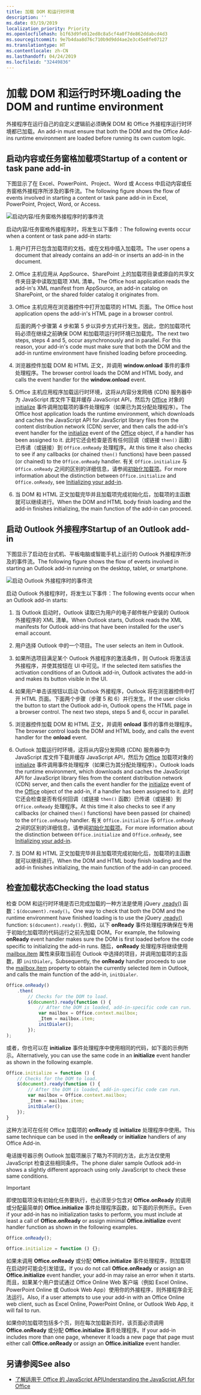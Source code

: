 ```yaml
---
title: 加载 DOM 和运行时环境
description: ''
ms.date: 03/19/2019
localization_priority: Priority
ms.openlocfilehash: b1f63d9fe012ed8c8a5cf4a0f7de862ddabcd4d3
ms.sourcegitcommit: 9e7b4daa8d76c710b9d9dd4ae2e3c45e8fe07127
ms.translationtype: HT
ms.contentlocale: zh-CN
ms.lasthandoff: 04/24/2019
ms.locfileid: "32449836"
---
```

# <a name="loading-the-dom-and-runtime-environment"></a><span data-ttu-id="2e920-102">加载 DOM 和运行时环境</span><span class="sxs-lookup"><span data-stu-id="2e920-102">Loading the DOM and runtime environment</span></span>

<span data-ttu-id="2e920-103">外接程序在运行自己的自定义逻辑前必须确保 DOM 和 Office 外接程序运行时环境都已加载。</span><span class="sxs-lookup"><span data-stu-id="2e920-103">An add-in must ensure that both the DOM and the Office Add-ins runtime environment are loaded before running its own custom logic.</span></span> 

## <a name="startup-of-a-content-or-task-pane-add-in"></a><span data-ttu-id="2e920-104">启动内容或任务窗格加载项</span><span class="sxs-lookup"><span data-stu-id="2e920-104">Startup of a content or task pane add-in</span></span>

<span data-ttu-id="2e920-105">下图显示了在 Excel、PowerPoint、Project、Word 或 Access 中启动内容或任务窗格外接程序所涉及的事件流。</span><span class="sxs-lookup"><span data-stu-id="2e920-105">The following figure shows the flow of events involved in starting a content or task pane add-in in Excel, PowerPoint, Project, Word, or Access.</span></span>

![启动内容/任务窗格外接程序时的事件流](../images/office15-app-sdk-loading-dom-agave-runtime.png)

<span data-ttu-id="2e920-107">启动内容/任务窗格外接程序时，将发生以下事件：</span><span class="sxs-lookup"><span data-stu-id="2e920-107">The following events occur when a content or task pane add-in starts:</span></span>

1. <span data-ttu-id="2e920-108">用户打开已包含加载项的文档，或在文档中插入加载项。</span><span class="sxs-lookup"><span data-stu-id="2e920-108">The user opens a document that already contains an add-in or inserts an add-in in the document.</span></span>

2. <span data-ttu-id="2e920-109">Office 主机应用从 AppSource、SharePoint 上的加载项目录或源自的共享文件夹目录中读取加载项 XML 清单。</span><span class="sxs-lookup"><span data-stu-id="2e920-109">The Office host application reads the add-in's XML manifest from AppSource, an add-in catalog on SharePoint, or the shared folder catalog it originates from.</span></span>

3. <span data-ttu-id="2e920-110">Office 主机应用在浏览器控件中打开加载项的 HTML 页面。</span><span class="sxs-lookup"><span data-stu-id="2e920-110">The Office host application opens the add-in's HTML page in a browser control.</span></span>

    <span data-ttu-id="2e920-p101">后面的两个步骤第 4 步和第 5 步以异步方式并行发生。因此，您的加载项代码必须在继续之前确保 DOM 和加载项运行时环境已加载完。</span><span class="sxs-lookup"><span data-stu-id="2e920-p101">The next two steps, steps 4 and 5, occur asynchronously and in parallel. For this reason, your add-in's code must make sure that both the DOM and the add-in runtime environment have finished loading before proceeding.</span></span>

4. <span data-ttu-id="2e920-113">浏览器控件加载 DOM 和 HTML 正文，并调用 **window.onload** 事件的事件处理程序。</span><span class="sxs-lookup"><span data-stu-id="2e920-113">The browser control loads the DOM and HTML body, and calls the event handler for the  **window.onload** event.</span></span>

5. <span data-ttu-id="2e920-114">Office 主机应用程序加载运行时环境，这将从内容分发网络 (CDN) 服务器中为 JavaScript 库文件下载并缓存 JavaScript API，然后为 [Office](/javascript/api/office) 对象的 [initialize](/javascript/api/office#office-initialize) 事件调用加载项的事件处理程序（如果已为其分配处理程序）。</span><span class="sxs-lookup"><span data-stu-id="2e920-114">The Office host application loads the runtime environment, which downloads and caches the JavaScript API for JavaScript library files from the content distribution network (CDN) server, and then calls the add-in's event handler for the [initialize](/javascript/api/office#office-initialize) event of the [Office](/javascript/api/office) object, if a handler has been assigned to it.</span></span> <span data-ttu-id="2e920-115">此时它还会检查是否有任何回调（或链接 `then()` 函数）已传递（或链接）到 `Office.onReady` 处理程序。</span><span class="sxs-lookup"><span data-stu-id="2e920-115">At this time it also checks to see if any callbacks (or chained `then()` functions) have been passed (or chained) to the `Office.onReady` handler.</span></span> <span data-ttu-id="2e920-116">有关 `Office.initialize` 与 `Office.onReady` 之间的区别的详细信息，请参阅[初始化加载项](/office/dev/add-ins/develop/understanding-the-javascript-api-for-office#initializing-your-add-in)。</span><span class="sxs-lookup"><span data-stu-id="2e920-116">For more information about the distinction between `Office.initialize` and `Office.onReady`, see [Initializing your add-in](/office/dev/add-ins/develop/understanding-the-javascript-api-for-office#initializing-your-add-in).</span></span>

6. <span data-ttu-id="2e920-117">当 DOM 和 HTML 正文加载完毕并且加载项完成初始化后，加载项的主函数就可以继续进行。</span><span class="sxs-lookup"><span data-stu-id="2e920-117">When the DOM and HTML body finish loading and the add-in finishes initializing, the main function of the add-in can proceed.</span></span>


## <a name="startup-of-an-outlook-add-in"></a><span data-ttu-id="2e920-118">启动 Outlook 外接程序</span><span class="sxs-lookup"><span data-stu-id="2e920-118">Startup of an Outlook add-in</span></span>

<span data-ttu-id="2e920-119">下图显示了启动在台式机、平板电脑或智能手机上运行的 Outlook 外接程序所涉及的事件流。</span><span class="sxs-lookup"><span data-stu-id="2e920-119">The following figure shows the flow of events involved in starting an Outlook add-in running on the desktop, tablet, or smartphone.</span></span>

![启动 Outlook 外接程序时的事件流](../images/outlook15-loading-dom-agave-runtime.png)

<span data-ttu-id="2e920-121">启动 Outlook 外接程序时，将发生以下事件：</span><span class="sxs-lookup"><span data-stu-id="2e920-121">The following events occur when an Outlook add-in starts:</span></span>

1. <span data-ttu-id="2e920-122">当 Outlook 启动时，Outlook 读取已为用户的电子邮件帐户安装的 Outlook 外接程序的 XML 清单。</span><span class="sxs-lookup"><span data-stu-id="2e920-122">When Outlook starts, Outlook reads the XML manifests for Outlook add-ins that have been installed for the user's email account.</span></span>

2. <span data-ttu-id="2e920-123">用户选择 Outlook 中的一个项目。</span><span class="sxs-lookup"><span data-stu-id="2e920-123">The user selects an item in Outlook.</span></span>

3. <span data-ttu-id="2e920-124">如果所选项目满足某个 Outlook 外接程序的激活条件，则 Outlook 将激活该外接程序，并使其按钮在 UI 中可见。</span><span class="sxs-lookup"><span data-stu-id="2e920-124">If the selected item satisfies the activation conditions of an Outlook add-in, Outlook activates the add-in and makes its button visible in the UI.</span></span>

4. <span data-ttu-id="2e920-p103">如果用户单击该按钮以启动 Outlook 外接程序，Outlook 将在浏览器控件中打开 HTML 页面。下面两个步骤（步骤 5 和 6）并行发生。</span><span class="sxs-lookup"><span data-stu-id="2e920-p103">If the user clicks the button to start the Outlook add-in, Outlook opens the HTML page in a browser control. The next two steps, steps 5 and 6, occur in parallel.</span></span>

5. <span data-ttu-id="2e920-127">浏览器控件加载 DOM 和 HTML 正文，并调用 **onload** 事件的事件处理程序。</span><span class="sxs-lookup"><span data-stu-id="2e920-127">The browser control loads the DOM and HTML body, and calls the event handler for the  **onload** event.</span></span>

6. <span data-ttu-id="2e920-128">Outlook 加载运行时环境，这将从内容分发网络 (CDN) 服务器中为 JavaScript 库文件下载并缓存 JavaScript API，然后为 [Office](/javascript/api/office) 加载项对象的 [initialize](/javascript/api/office#office-initialize) 事件调用事件处理程序（如果已为其分配处理程序）。</span><span class="sxs-lookup"><span data-stu-id="2e920-128">Outlook loads the runtime environment, which downloads and caches the JavaScript API for JavaScript library files from the content distribution network (CDN) server, and then calls the event handler for the [initialize](/javascript/api/office#office-initialize) event of the [Office](/javascript/api/office) object of the add-in, if a handler has been assigned to it.</span></span> <span data-ttu-id="2e920-129">此时它还会检查是否有任何回调（或链接 `then()` 函数）已传递（或链接）到 `Office.onReady` 处理程序。</span><span class="sxs-lookup"><span data-stu-id="2e920-129">At this time it also checks to see if any callbacks (or chained `then()` functions) have been passed (or chained) to the `Office.onReady` handler.</span></span> <span data-ttu-id="2e920-130">有关 `Office.initialize` 与 `Office.onReady` 之间的区别的详细信息，请参阅[初始化加载项](/office/dev/add-ins/develop/understanding-the-javascript-api-for-office#initializing-your-add-in)。</span><span class="sxs-lookup"><span data-stu-id="2e920-130">For more information about the distinction between `Office.initialize` and `Office.onReady`, see [Initializing your add-in](/office/dev/add-ins/develop/understanding-the-javascript-api-for-office#initializing-your-add-in).</span></span>

7. <span data-ttu-id="2e920-131">当 DOM 和 HTML 正文加载完毕并且加载项完成初始化后，加载项的主函数就可以继续进行。</span><span class="sxs-lookup"><span data-stu-id="2e920-131">When the DOM and HTML body finish loading and the add-in finishes initializing, the main function of the add-in can proceed.</span></span>


## <a name="checking-the-load-status"></a><span data-ttu-id="2e920-132">检查加载状态</span><span class="sxs-lookup"><span data-stu-id="2e920-132">Checking the load status</span></span>

<span data-ttu-id="2e920-133">检查 DOM 和运行时环境是否已完成加载的一种方法是使用 jQuery [.ready()](https://api.jquery.com/ready/) 函数：`$(document).ready()`。</span><span class="sxs-lookup"><span data-stu-id="2e920-133">One way to check that both the DOM and the runtime environment have finished loading is to use the jQuery [.ready()](https://api.jquery.com/ready/) function: `$(document).ready()`.</span></span> <span data-ttu-id="2e920-134">例如，以下 **onReady** 事件处理程序确保在专用于初始化加载项的代码运行之前先加载 DOM。</span><span class="sxs-lookup"><span data-stu-id="2e920-134">For example, the following **onReady** event handler makes sure the DOM is first loaded before the code specific to initializing the add-in runs.</span></span> <span data-ttu-id="2e920-135">随后，**onReady** 处理程序将继续使用 [mailbox.item](/javascript/api/outlook/office.mailbox) 属性来获取当前在 Outlook 中选择的项目，并调用加载项的主函数，即 `initDialer`。</span><span class="sxs-lookup"><span data-stu-id="2e920-135">Subsequently, the **onReady** handler proceeds to use the [mailbox.item](/javascript/api/outlook/office.mailbox) property to obtain the currently selected item in Outlook, and calls the main function of the add-in, `initDialer`.</span></span>

```js
Office.onReady()
    .then(
        // Checks for the DOM to load.
        $(document).ready(function () {
            // After the DOM is loaded, add-in-specific code can run.
            var mailbox = Office.context.mailbox;
            _Item = mailbox.item;
            initDialer();
        });
);
```

<span data-ttu-id="2e920-136">或者，你也可以在 **initialize** 事件处理程序中使用相同的代码，如下面的示例所示。</span><span class="sxs-lookup"><span data-stu-id="2e920-136">Alternatively, you can use the same code in an  **initialize** event handler as shown in the following example.</span></span>

```js
Office.initialize = function () {
    // Checks for the DOM to load.
    $(document).ready(function () {
        // After the DOM is loaded, add-in-specific code can run.
        var mailbox = Office.context.mailbox;
        _Item = mailbox.item;
        initDialer();
    });
}
```

<span data-ttu-id="2e920-137">这种方法可在任何 Office 加载项的 **onReady** 或 **initialize** 处理程序中使用。</span><span class="sxs-lookup"><span data-stu-id="2e920-137">This same technique can be used in the **onReady** or **initialize** handlers of any Office Add-in.</span></span>

<span data-ttu-id="2e920-138">电话拨号器示例 Outlook 加载项展示了略为不同的方法，此方法仅使用 JavaScript 检查这些相同条件。</span><span class="sxs-lookup"><span data-stu-id="2e920-138">The phone dialer sample Outlook add-in shows a slightly different approach using only JavaScript to check these same conditions.</span></span> 

> [!IMPORTANT]
> <span data-ttu-id="2e920-139">即使加载项没有初始化任务要执行，也必须至少包含对 **Office.onReady** 的调用或分配最简单的 **Office.initialize** 事件处理程序函数，如下面的示例所示。</span><span class="sxs-lookup"><span data-stu-id="2e920-139">Even if your add-in has no initialization tasks to perform, you must include at least a call of **Office.onReady** or assign minimal **Office.initialize** event handler function as shown in the following examples.</span></span>
>
>```js
>Office.onReady();
>```
>
>```js
>Office.initialize = function () {};
>```
>
> <span data-ttu-id="2e920-140">如果未调用 **Office.onReady** 或分配 **Office.initialize** 事件处理程序，则加载项在启动时可能会引发错误。</span><span class="sxs-lookup"><span data-stu-id="2e920-140">If you do not call **Office.onReady** or assign an  **Office.initialize** event handler, your add-in may raise an error when it starts.</span></span> <span data-ttu-id="2e920-141">而且，如果某个用户尝试通过 Office Online Web 客户端（例如 Excel Online、PowerPoint Online 或 Outlook Web App）使用你的外接程序，则外接程序会无法运行。</span><span class="sxs-lookup"><span data-stu-id="2e920-141">Also, if a user attempts to use your add-in with an Office Online web client, such as Excel Online, PowerPoint Online, or Outlook Web App, it will fail to run.</span></span>
>
> <span data-ttu-id="2e920-142">如果你的加载项包括多个页，则在每次加载新页时，该页面必须调用 **Office.onReady** 或分配 **Office.initialize** 事件处理程序。</span><span class="sxs-lookup"><span data-stu-id="2e920-142">If your add-in includes more than one page, whenever it loads a new page that page must either call **Office.onReady** or assign an  **Office.initialize** event handler.</span></span>

## <a name="see-also"></a><span data-ttu-id="2e920-143">另请参阅</span><span class="sxs-lookup"><span data-stu-id="2e920-143">See also</span></span>

- [<span data-ttu-id="2e920-144">了解适用于 Office 的 JavaScript API</span><span class="sxs-lookup"><span data-stu-id="2e920-144">Understanding the JavaScript API for Office</span></span>](understanding-the-javascript-api-for-office.md)
